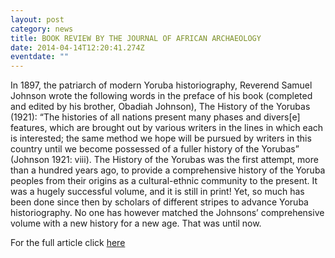 ```yaml
---
layout: post
category: news
title: BOOK REVIEW BY THE JOURNAL OF AFRICAN ARCHAEOLOGY
date: 2014-04-14T12:20:41.274Z
eventdate: ""
---
```

In 1897, the patriarch of modern Yoruba historiography, Reverend Samuel Johnson wrote the following words in the preface of his book (completed and edited by his brother, Obadiah Johnson), The History of the Yorubas (1921): “The histories of all nations present many phases and divers\[e] features, which are brought out by various writers in the lines in which each is interested; the same method we hope will be pursued by writers in this country until we become possessed of a fuller history of the Yorubas” (Johnson 1921: viii). The History of the Yorubas was the first attempt, more than a hundred years ago, to provide a comprehensive history of the Yoruba peoples from their origins as a cultural-ethnic community to the present. It was a hugely successful volume, and it is still in print! Yet, so much has been done since then by scholars of different stripes to advance Yoruba historiography. No one has however matched the Johnsons’ comprehensive volume with a new history for a new age. That was until now.

For the full article click [here](https://brill.com/view/journals/jaa/10/1/article-p109_8.xml?language=en)